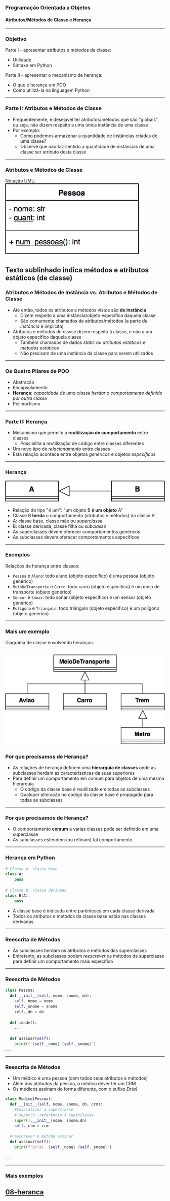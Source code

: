 ### Programação Orientada a Objetos
#### Atributos/Métodos de Classe e Herança
---

### Objetivo

Parte I - apresentar atributos e métodos de classe:

- Utilidade
- Sintaxe em Python

Parte II - apresentar o mecanismo de herança:

- O que é herança em POO
- Como utilizá-la na linguagem Python
---

### Parte I: Atributos e Métodos de Classe

- Frequentemente, é desejável ter atributos/métodos que são "globais",
  ou seja, não dizem respeito a uma única instância de uma classe
- Por exemplo:
  - Como podemos armazenar a quantidade de instâncias criadas de uma classe?
  - Observe que não faz sentido a quantidade de instâncias de uma classe
    ser atributo desta classe
---

### Atributos e Métodos de Classe

Notação UML:
![Herança](./img/classe_pessoa_static.png)

Texto sublinhado indica métodos e atributos estáticos (de classe)
---

### Atributos e Métodos de Instância vs. Atributos e Métodos de Classe

- Até então, todos os atributos e métodos vistos são **de instância**
  - Dizem respeito a uma instância/objeto específico daquela classe
  - São comumente chamados de atributos/métodos (a parte *de instância* é implícita)
- Atributos e métodos de classe dizem respeito à classe, e não
  a um objeto específico daquela classe
  - Também chamados de dados *static* ou *atributos estáticos* e *métodos estáticos*
  - Não precisam de uma instância da classe para serem utilizados
---

### Os Quatro Pilares de POO

- Abstração
- Encapsulamento
- **Herança**: _capacidade de uma classe herdar o comportamento definido por
  outra classe_
- Polimorfismo
--- 

### Parte II: Herança

- Mecanismo que permite a __reutilização de comportamento__ entre classes
  - Possibilita a reutilização de código entre classes diferentes
- Um novo tipo de _relacionamento_ entre classes
- Esta relação acontece entre objetos _genéricos_ e objetos _específicos_ 
---

### Herança

![Herança](./img/heranca.png)

- Relação do tipo "_é um_": "um objeto B __é um objeto__ A"
- Classe B __herda__ o comportamento (atributos e métodos) da classe A
- A: classe base, classe mãe ou _superclasse_
- B: classe derivada, classe filha ou _subclasse_
- As superclasses devem oferecer comportamentos genéricos
- As subclasses devem oferecer comportamentos específicos
---

### Exemplos

Relações de herança entre classes:

- ```Pessoa``` e ```Aluno```: todo aluno (objeto específico) é uma pessoa
  (objeto genérico)
- ```MeioDeTransporte``` e ```Carro```: todo carro (objeto específico) é um meio de transporte
  (objeto genérico)
- ```Sensor``` e ```Sonar```: todo sonar (objeto específico) é um sensor
  (objeto genérico)
- ```Poligono``` e ```Triangulo```: todo triângulo (objeto específico) é um polígono
  (objeto genérico)
---

### Mais um exemplo

Diagrama de classe envolvendo heranças:

![Transporte](./img/transportes.png)
---

### Por que precisamos de Herança?

- As relações de herança definem uma __hierarquia de classes__ onde as subclasses
herdam as caracteríssticas da suas superiores
- Para definir um comportamento em comum para objetos de uma mesma hierarquia
  - O código da classe base é reutilizado em todas as subclasses
  - Qualquer alteração no código da classe base é propagado para todas as subclasses
---

### Por que precisamos de Herança?

- O comportamento __comum__ a varias classes pode ser definido em uma superclasse
- As subclasses estendem (ou refinam) tal comportamento
---

### Herança em Python

```python
# Classe A: classe base
class A:
    pass

# Classe B: classe derivada
class B(A):
    pass
```

- A classe base é indicada entre parênteses em cada classe derivada
- Todos os atributos e métodos da classe base estão nas classes derivadas
---

### Reescrita de Métodos

- As subclasses herdam os atributos e métodos das superclasses 
- Entretanto, as subclasses podem _reescrever_ os métodos da superclasse para definir um
  comportamento mais específico
---

### Reescrita de Métodos

```python
class Pessoa:
  def __init__(self, nome, snome, dn):
    self._nome = nome
    self._snome = snome
    self._dn = dn

  def idade():
    ...

  def assinar(self):
    print(f'{self._nome} {self._snome}')
...
```
---

### Reescrita de Métodos

- Um médico é uma pessoa (com todos seus atributos e métodos)
- Além dos atributos da pessoa, o médico dever ter um CRM
- Os médicos assinam de forma diferente, com o sufixo _Dr(a)_

```python
class Medico(Pessoa):
  def __init__(self, nome, snome, dn, crm):
    #Inicializar a superclasse
    # super(): referência à superclasse
    super().__init__(nome, snome,dn) 
    self._crm = crm

  #reescrever o método assinar
  def assinar(self):
    print(f'Dr(a). {self._nome} {self._snome}')

...
```
---

### Mais exemplos
[08-heranca](08-Heranca.ipynb)
---